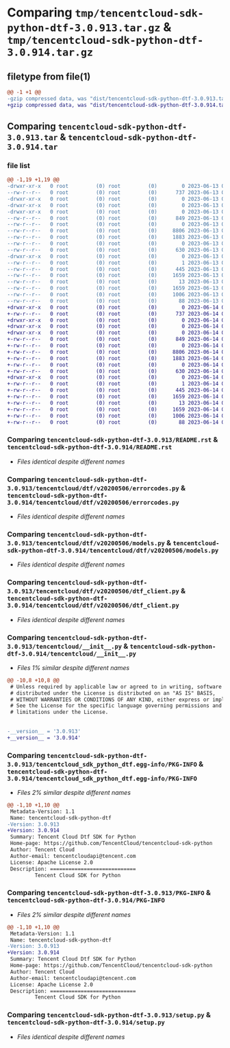 # Comparing `tmp/tencentcloud-sdk-python-dtf-3.0.913.tar.gz` & `tmp/tencentcloud-sdk-python-dtf-3.0.914.tar.gz`

## filetype from file(1)

```diff
@@ -1 +1 @@
-gzip compressed data, was "dist/tencentcloud-sdk-python-dtf-3.0.913.tar", last modified: Tue Jun 13 02:10:22 2023, max compression
+gzip compressed data, was "dist/tencentcloud-sdk-python-dtf-3.0.914.tar", last modified: Wed Jun 14 00:25:16 2023, max compression
```

## Comparing `tencentcloud-sdk-python-dtf-3.0.913.tar` & `tencentcloud-sdk-python-dtf-3.0.914.tar`

### file list

```diff
@@ -1,19 +1,19 @@
-drwxr-xr-x   0 root         (0) root         (0)        0 2023-06-13 02:10:22.000000 tencentcloud-sdk-python-dtf-3.0.913/
--rw-r--r--   0 root         (0) root         (0)      737 2023-06-13 02:10:21.000000 tencentcloud-sdk-python-dtf-3.0.913/README.rst
-drwxr-xr-x   0 root         (0) root         (0)        0 2023-06-13 02:10:22.000000 tencentcloud-sdk-python-dtf-3.0.913/tencentcloud/
-drwxr-xr-x   0 root         (0) root         (0)        0 2023-06-13 02:10:22.000000 tencentcloud-sdk-python-dtf-3.0.913/tencentcloud/dtf/
-drwxr-xr-x   0 root         (0) root         (0)        0 2023-06-13 02:10:22.000000 tencentcloud-sdk-python-dtf-3.0.913/tencentcloud/dtf/v20200506/
--rw-r--r--   0 root         (0) root         (0)      849 2023-06-13 02:10:21.000000 tencentcloud-sdk-python-dtf-3.0.913/tencentcloud/dtf/v20200506/errorcodes.py
--rw-r--r--   0 root         (0) root         (0)        0 2023-06-13 02:10:21.000000 tencentcloud-sdk-python-dtf-3.0.913/tencentcloud/dtf/v20200506/__init__.py
--rw-r--r--   0 root         (0) root         (0)     8806 2023-06-13 02:10:21.000000 tencentcloud-sdk-python-dtf-3.0.913/tencentcloud/dtf/v20200506/models.py
--rw-r--r--   0 root         (0) root         (0)     1883 2023-06-13 02:10:21.000000 tencentcloud-sdk-python-dtf-3.0.913/tencentcloud/dtf/v20200506/dtf_client.py
--rw-r--r--   0 root         (0) root         (0)        0 2023-06-13 02:10:21.000000 tencentcloud-sdk-python-dtf-3.0.913/tencentcloud/dtf/__init__.py
--rw-r--r--   0 root         (0) root         (0)      630 2023-06-13 02:10:21.000000 tencentcloud-sdk-python-dtf-3.0.913/tencentcloud/__init__.py
-drwxr-xr-x   0 root         (0) root         (0)        0 2023-06-13 02:10:22.000000 tencentcloud-sdk-python-dtf-3.0.913/tencentcloud_sdk_python_dtf.egg-info/
--rw-r--r--   0 root         (0) root         (0)        1 2023-06-13 02:10:22.000000 tencentcloud-sdk-python-dtf-3.0.913/tencentcloud_sdk_python_dtf.egg-info/dependency_links.txt
--rw-r--r--   0 root         (0) root         (0)      445 2023-06-13 02:10:22.000000 tencentcloud-sdk-python-dtf-3.0.913/tencentcloud_sdk_python_dtf.egg-info/SOURCES.txt
--rw-r--r--   0 root         (0) root         (0)     1659 2023-06-13 02:10:22.000000 tencentcloud-sdk-python-dtf-3.0.913/tencentcloud_sdk_python_dtf.egg-info/PKG-INFO
--rw-r--r--   0 root         (0) root         (0)       13 2023-06-13 02:10:22.000000 tencentcloud-sdk-python-dtf-3.0.913/tencentcloud_sdk_python_dtf.egg-info/top_level.txt
--rw-r--r--   0 root         (0) root         (0)     1659 2023-06-13 02:10:22.000000 tencentcloud-sdk-python-dtf-3.0.913/PKG-INFO
--rw-r--r--   0 root         (0) root         (0)     1006 2023-06-13 02:10:21.000000 tencentcloud-sdk-python-dtf-3.0.913/setup.py
--rw-r--r--   0 root         (0) root         (0)       88 2023-06-13 02:10:22.000000 tencentcloud-sdk-python-dtf-3.0.913/setup.cfg
+drwxr-xr-x   0 root         (0) root         (0)        0 2023-06-14 00:25:16.000000 tencentcloud-sdk-python-dtf-3.0.914/
+-rw-r--r--   0 root         (0) root         (0)      737 2023-06-14 00:25:16.000000 tencentcloud-sdk-python-dtf-3.0.914/README.rst
+drwxr-xr-x   0 root         (0) root         (0)        0 2023-06-14 00:25:16.000000 tencentcloud-sdk-python-dtf-3.0.914/tencentcloud/
+drwxr-xr-x   0 root         (0) root         (0)        0 2023-06-14 00:25:16.000000 tencentcloud-sdk-python-dtf-3.0.914/tencentcloud/dtf/
+drwxr-xr-x   0 root         (0) root         (0)        0 2023-06-14 00:25:16.000000 tencentcloud-sdk-python-dtf-3.0.914/tencentcloud/dtf/v20200506/
+-rw-r--r--   0 root         (0) root         (0)      849 2023-06-14 00:25:16.000000 tencentcloud-sdk-python-dtf-3.0.914/tencentcloud/dtf/v20200506/errorcodes.py
+-rw-r--r--   0 root         (0) root         (0)        0 2023-06-14 00:25:16.000000 tencentcloud-sdk-python-dtf-3.0.914/tencentcloud/dtf/v20200506/__init__.py
+-rw-r--r--   0 root         (0) root         (0)     8806 2023-06-14 00:25:16.000000 tencentcloud-sdk-python-dtf-3.0.914/tencentcloud/dtf/v20200506/models.py
+-rw-r--r--   0 root         (0) root         (0)     1883 2023-06-14 00:25:16.000000 tencentcloud-sdk-python-dtf-3.0.914/tencentcloud/dtf/v20200506/dtf_client.py
+-rw-r--r--   0 root         (0) root         (0)        0 2023-06-14 00:25:16.000000 tencentcloud-sdk-python-dtf-3.0.914/tencentcloud/dtf/__init__.py
+-rw-r--r--   0 root         (0) root         (0)      630 2023-06-14 00:25:16.000000 tencentcloud-sdk-python-dtf-3.0.914/tencentcloud/__init__.py
+drwxr-xr-x   0 root         (0) root         (0)        0 2023-06-14 00:25:16.000000 tencentcloud-sdk-python-dtf-3.0.914/tencentcloud_sdk_python_dtf.egg-info/
+-rw-r--r--   0 root         (0) root         (0)        1 2023-06-14 00:25:16.000000 tencentcloud-sdk-python-dtf-3.0.914/tencentcloud_sdk_python_dtf.egg-info/dependency_links.txt
+-rw-r--r--   0 root         (0) root         (0)      445 2023-06-14 00:25:16.000000 tencentcloud-sdk-python-dtf-3.0.914/tencentcloud_sdk_python_dtf.egg-info/SOURCES.txt
+-rw-r--r--   0 root         (0) root         (0)     1659 2023-06-14 00:25:16.000000 tencentcloud-sdk-python-dtf-3.0.914/tencentcloud_sdk_python_dtf.egg-info/PKG-INFO
+-rw-r--r--   0 root         (0) root         (0)       13 2023-06-14 00:25:16.000000 tencentcloud-sdk-python-dtf-3.0.914/tencentcloud_sdk_python_dtf.egg-info/top_level.txt
+-rw-r--r--   0 root         (0) root         (0)     1659 2023-06-14 00:25:16.000000 tencentcloud-sdk-python-dtf-3.0.914/PKG-INFO
+-rw-r--r--   0 root         (0) root         (0)     1006 2023-06-14 00:25:16.000000 tencentcloud-sdk-python-dtf-3.0.914/setup.py
+-rw-r--r--   0 root         (0) root         (0)       88 2023-06-14 00:25:16.000000 tencentcloud-sdk-python-dtf-3.0.914/setup.cfg
```

### Comparing `tencentcloud-sdk-python-dtf-3.0.913/README.rst` & `tencentcloud-sdk-python-dtf-3.0.914/README.rst`

 * *Files identical despite different names*

### Comparing `tencentcloud-sdk-python-dtf-3.0.913/tencentcloud/dtf/v20200506/errorcodes.py` & `tencentcloud-sdk-python-dtf-3.0.914/tencentcloud/dtf/v20200506/errorcodes.py`

 * *Files identical despite different names*

### Comparing `tencentcloud-sdk-python-dtf-3.0.913/tencentcloud/dtf/v20200506/models.py` & `tencentcloud-sdk-python-dtf-3.0.914/tencentcloud/dtf/v20200506/models.py`

 * *Files identical despite different names*

### Comparing `tencentcloud-sdk-python-dtf-3.0.913/tencentcloud/dtf/v20200506/dtf_client.py` & `tencentcloud-sdk-python-dtf-3.0.914/tencentcloud/dtf/v20200506/dtf_client.py`

 * *Files identical despite different names*

### Comparing `tencentcloud-sdk-python-dtf-3.0.913/tencentcloud/__init__.py` & `tencentcloud-sdk-python-dtf-3.0.914/tencentcloud/__init__.py`

 * *Files 1% similar despite different names*

```diff
@@ -10,8 +10,8 @@
 # Unless required by applicable law or agreed to in writing, software
 # distributed under the License is distributed on an "AS IS" BASIS,
 # WITHOUT WARRANTIES OR CONDITIONS OF ANY KIND, either express or implied.
 # See the License for the specific language governing permissions and
 # limitations under the License.
 
 
-__version__ = '3.0.913'
+__version__ = '3.0.914'
```

### Comparing `tencentcloud-sdk-python-dtf-3.0.913/tencentcloud_sdk_python_dtf.egg-info/PKG-INFO` & `tencentcloud-sdk-python-dtf-3.0.914/tencentcloud_sdk_python_dtf.egg-info/PKG-INFO`

 * *Files 2% similar despite different names*

```diff
@@ -1,10 +1,10 @@
 Metadata-Version: 1.1
 Name: tencentcloud-sdk-python-dtf
-Version: 3.0.913
+Version: 3.0.914
 Summary: Tencent Cloud Dtf SDK for Python
 Home-page: https://github.com/TencentCloud/tencentcloud-sdk-python
 Author: Tencent Cloud
 Author-email: tencentcloudapi@tencent.com
 License: Apache License 2.0
 Description: ============================
         Tencent Cloud SDK for Python
```

### Comparing `tencentcloud-sdk-python-dtf-3.0.913/PKG-INFO` & `tencentcloud-sdk-python-dtf-3.0.914/PKG-INFO`

 * *Files 2% similar despite different names*

```diff
@@ -1,10 +1,10 @@
 Metadata-Version: 1.1
 Name: tencentcloud-sdk-python-dtf
-Version: 3.0.913
+Version: 3.0.914
 Summary: Tencent Cloud Dtf SDK for Python
 Home-page: https://github.com/TencentCloud/tencentcloud-sdk-python
 Author: Tencent Cloud
 Author-email: tencentcloudapi@tencent.com
 License: Apache License 2.0
 Description: ============================
         Tencent Cloud SDK for Python
```

### Comparing `tencentcloud-sdk-python-dtf-3.0.913/setup.py` & `tencentcloud-sdk-python-dtf-3.0.914/setup.py`

 * *Files identical despite different names*

